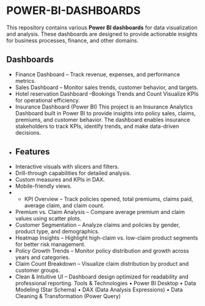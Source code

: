# POWER-BI-DASHBOARDS
This repository contains various **Power BI dashboards** for data visualization and analysis. These dashboards are designed to provide actionable insights for business processes, finance, and other domains.
## Dashboards
- Finance Dashboard – Track revenue, expenses, and performance metrics.
- Sales Dashboard – Monitor sales trends, customer behavior, and targets.
- Hotel reservation Dashboard  –Bookings Trends and Count Visualize KPIs for operational efficiency.
- Insurance Dashboard (Power BI)
This project is an Insurance Analytics Dashboard built in Power BI to provide insights into policy sales, claims, premiums, and customer behavior.
The dashboard enables insurance stakeholders to track KPIs, identify trends, and make data-driven decisions.
- ## Features
- Interactive visuals with slicers and filters.
- Drill-through capabilities for detailed analysis.
- Custom measures and KPIs in DAX.
- Mobile-friendly views.
- - KPI Overview – Track policies opened, total premiums, claims paid, average claim, and claim count.  
- Premium vs. Claim Analysis – Compare average premium and claim values using scatter plots.  
- Customer Segmentation – Analyze claims and policies by gender, product type, and demographics.  
- Heatmap Insights – Highlight high-claim vs. low-claim product segments for better risk management.  
- Policy Growth Trends – Monitor policy distribution and growth across years and categories.  
- Claim Count Breakdown – Visualize claim distribution by product and customer groups.  
- Clean & Intuitive UI – Dashboard design optimized for readability and professional reporting.
Tools & Technologies
	•	Power BI Desktop
	•	Data Modeling (Star Schema)
	•	DAX (Data Analysis Expressions)
	•	Data Cleaning & Transformation (Power Query)

  
